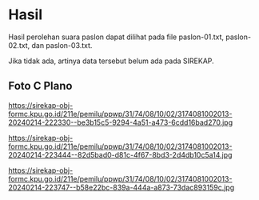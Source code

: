 # Hasil

Hasil perolehan suara paslon dapat dilihat pada file paslon-01.txt, paslon-02.txt, dan paslon-03.txt.

Jika tidak ada, artinya data tersebut belum ada pada SIREKAP.

## Foto C Plano

https://sirekap-obj-formc.kpu.go.id/211e/pemilu/ppwp/31/74/08/10/02/3174081002013-20240214-222330--be3b15c5-9294-4a51-a473-6cdd16bad270.jpg

https://sirekap-obj-formc.kpu.go.id/211e/pemilu/ppwp/31/74/08/10/02/3174081002013-20240214-223444--82d5bad0-d81c-4f67-8bd3-2d4db10c5a14.jpg

https://sirekap-obj-formc.kpu.go.id/211e/pemilu/ppwp/31/74/08/10/02/3174081002013-20240214-223747--b58e22bc-839a-444a-a873-73dac893159c.jpg
